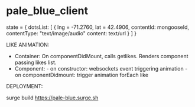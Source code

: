 # pale_blue_client


state = {
	dotsList: [
		{
    	lng = -71.2760,
    	lat = 42.4906,
    	contentId: mongooseId,
			contentType: "text/image/audio"
			content: text/url
		}
	]
}

LIKE ANIMATION:

- Container: On componentDidMount, calls getlikes. Renders component passing likes list.
- Component: 
		- on constructor: websockets event triggering animation
		- on componentDidmount: trigger animation forEach like




DEPLOYMENT:

surge build https://pale-blue.surge.sh